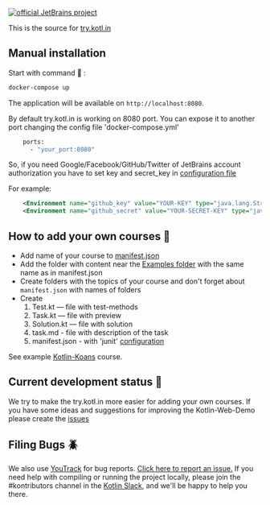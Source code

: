 [![official JetBrains project](http://jb.gg/badges/official.svg)](https://confluence.jetbrains.com/display/ALL/JetBrains+on+GitHub)

This is the source for [try.kotl.in]( http://try.kotlinlang.org/)

## Manual installation

Start with command :whale: :

```bash
docker-compose up
```

The application will be available on `http://localhost:8080`.

By default try.kotl.in is working on 8080 port.
You can expose it to another port changing the config file 'docker-compose.yml'
```bash
    ports:
      - "your_port:8080"
```

So, if you need Google/Facebook/GitHub/Twitter of JetBrains account authorization
you have to set key and secret_key in [configuration file](https://github.com/JetBrains/kotlin-web-demo/blob/master/docker/frontend/conf/Catalina/localhost/ROOT.xml)

For example: 
```xml
    <Environment name="github_key" value="YOUR-KEY" type="java.lang.String" override="false"/>
    <Environment name="github_secret" value="YOUR-SECRET-KEY" type="java.lang.String" override="false"/>
```

## How to add your own courses :memo:

  - Add name of your course to [manifest.json](https://github.com/JetBrains/kotlin-web-demo/tree/master/kotlin.web.demo.server/examples)
  - Add the folder with content near the [Examples folder](https://github.com/JetBrains/kotlin-web-demo/tree/master/kotlin.web.demo.server/examples)
  with the same name as in manifest.json
  - Create folders with the topics of your course and don't forget about `manifest.json` with names of folders
  - Create 
     1. Test.kt — file with test-methods
     2. Task.kt — file with preview 
     3. Solution.kt — file with solution
     4. task.md - file with description of the task 
     5. manifest.json - with 'junit' [configuration](https://github.com/JetBrains/kotlin-web-demo/blob/master/kotlin.web.demo.server/examples/Kotlin%20Koans/Introduction/Hello%2C%20world!/manifest.json)
     
   See example [Kotlin-Koans](https://github.com/JetBrains/kotlin-web-demo/tree/master/kotlin.web.demo.server/examples/Kotlin%20Koans) course.
   
## Current development status :construction_worker:
We try to make the try.kotl.in more easier for adding your own courses. 
If you have some ideas and suggestions for improving the Kotlin-Web-Demo please create the 
[issues](https://youtrack.jetbrains.com/newIssue?project=KT&clearDraft=true&c=Subsystems+Web+Site&c=subtask+of+KT-2555)
        
## Filing Bugs :beetle:
We also use [YouTrack](http://youtrack.jetbrains.com/issues/KT#) for bug reports. 
[Click here to report an issue.](https://youtrack.jetbrains.com/newIssue?project=KT&clearDraft=true&c=Subsystems+Web+Site&c=subtask+of+KT-2555) If you need help with compiling or running the project locally, please join the #kontributors channel in the [Kotlin Slack](http://slack.kotlinlang.org), and we'll be happy to help you there.

    
   
     
     
  







